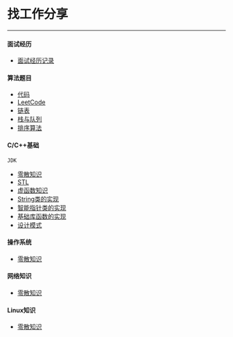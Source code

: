 找工作分享
====
- - -

#### 面试经历
+ [面试经历记录](./面试/面试经历记录.md)

#### 算法题目
+ [代码](./Code/)
+ [LeetCode](./算法/LeetCode/README.md)
+ [链表](./算法/链表/README.md)
+ [栈与队列](./算法/栈与队列/README.md)
+ [排序算法](./算法/排序算法/README.md)

#### C/C++基础
`JDK`
+ [零散知识](./C++/README.md)
+ [STL](./C++/STL.md)
+ [虚函数知识](./C++/虚函数知识.md)
+ [String类的实现](./C++/String类的实现.md)
+ [智能指针类的实现](./C++/智能指针.md)
+ [基础库函数的实现](./C++/基础库函数的实现.md)
+ [设计模式](./C++/设计模式.md)

#### 操作系统
+ [零散知识](./操作系统/README.md)

#### 网络知识
+ [零散知识](./网络知识/README.md)

#### Linux知识
+ [零散知识](./Linux/README.md)
